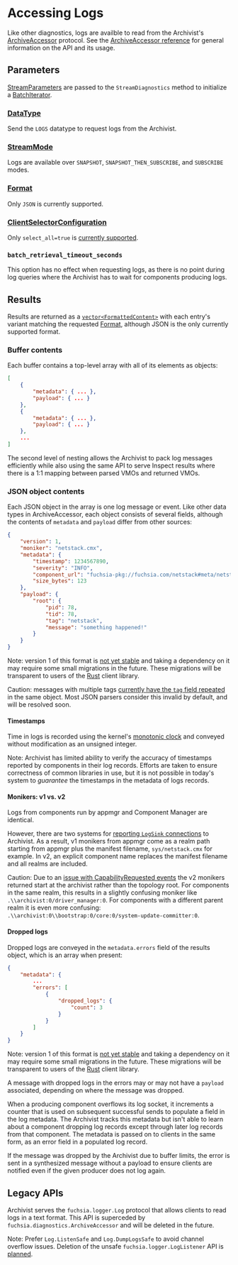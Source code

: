 # Accessing Logs

Like other diagnostics, logs are availble to read from the Archivist's [ArchiveAccessor] protocol.
See the [ArchiveAccessor reference] for general information on the API and its usage.

## Parameters

[StreamParameters] are passed to the `StreamDiagnostics` method to initialize a [BatchIterator].

### [DataType]

Send the `LOGS` datatype to request logs from the Archivist.

### [StreamMode]

Logs are available over `SNAPSHOT`, `SNAPSHOT_THEN_SUBSCRIBE`, and `SUBSCRIBE` modes.

### [Format]

Only `JSON` is currently supported.

### [ClientSelectorConfiguration]

Only `select_all=true` is [currently supported](https://fxbug.dev/62650).

### `batch_retrieval_timeout_seconds`

This option has no effect when requesting logs, as there is no point during log queries where the
Archivist has to wait for components producing logs.

## Results

Results are returned as a [`vector<FormattedContent>`][FormattedContent] with each entry's variant
matching the requested [Format], although JSON is the only currently supported format.

### Buffer contents

<!-- TODO(fxbug.dev/65241) link to JSON schema when available -->

Each buffer contains a top-level array with all of its elements as objects:

```json
[
    {
        "metadata": { ... },
        "payload": { ... }
    },
    {
        "metadata": { ... },
        "payload": { ... }
    },
    ...
]
```

The second level of nesting allows the Archivist to pack log messages efficiently while also using
the same API to serve Inspect results where there is a 1:1 mapping between parsed VMOs and returned
VMOs.

### JSON object contents

<!-- TODO(fxbug.dev/65241) link to JSON schema when available -->

Each JSON object in the array is one log message or event. Like other data types in ArchiveAccessor,
each object consists of several fields, although the contents of `metadata` and `payload` differ
from other sources:

```json
{
    "version": 1,
    "moniker": "netstack.cmx",
    "metadata": {
        "timestamp": 1234567890,
        "severity": "INFO",
        "component_url": "fuchsia-pkg://fuchsia.com/netstack#meta/netstack.cmx",
        "size_bytes": 123
    },
    "payload": {
        "root": {
            "pid": 78,
            "tid": 78,
            "tag": "netstack",
            "message": "something happened!"
        }
    }
}
```

Note: version 1 of this format is [not yet stable](https://fxbug.dev/63883) and taking a dependency
on it may require some small migrations in the future. These migrations will be transparent to users
of the [Rust](/src/lib/diagnostics/reader/rust) client library.

Caution: messages with multiple tags [currently have the `tag` field repeated](https://fxbug.dev/63883)
in the same object. Most JSON parsers consider this invalid by default, and will be resolved soon.

#### Timestamps

Time in logs is recorded using the kernel's [monotonic clock] and conveyed without
modification as an unsigned integer.

Note: Archivist has limited ability to verify the accuracy of timestamps reported by components in
their log records. Efforts are taken to ensure correctness of common libraries in use, but it is
not possible in today's system to *guarantee* the timestamps in the metadata of logs records.

#### Monikers: v1 vs. v2

Logs from components run by appmgr and Component Manager are identical.

However, there are two systems for [reporting `LogSink` connections][attribution] to Archivist. As a
result, v1 monikers from appmgr come as a realm path starting from appmgr plus the manifest
filename, `sys/netstack.cmx` for example. In v2, an explicit component name replaces the manifest
filename and all realms are included.

Caution: Due to an [issue with CapabilityRequested events](https://fxbug.dev/64197) the v2 monikers
returned start at the archivist rather than the topology root. For components in the same realm,
this results in a slightly confusing moniker like `.\\archivist:0/driver_manager:0`. For components
with a different parent realm it is even more confusing:
`.\\archivist:0\\bootstrap:0/core:0/system-update-committer:0`.

#### Dropped logs

<!-- TODO(fxbug.dev/65241) link to JSON schema when available -->

Dropped logs are conveyed in the `metadata.errors` field of the results object, which is an array
when present:

```json
{
    "metadata": {
        ...
        "errors": [
            {
                "dropped_logs": {
                    "count": 3
                }
            }
        ]
    }
}
```

Note: version 1 of this format is [not yet stable](https://fxbug.dev/63883) and taking a dependency
on it may require some small migrations in the future. These migrations will be transparent to users
of the [Rust](/src/lib/diagnostics/reader/rust) client library.

A message with dropped logs in the errors may or may not have a `payload` associated, depending on
where the message was dropped.

When a producing component overflows its log socket, it increments a counter that is used on
subsequent successful sends to populate a field in the log metadata. The Archivist tracks this
metadata but isn't able to learn about a component dropping log records except through later log
records from that component. The metadata is passed on to clients in the same form, as an error
field in a populated log record.

If the message was dropped by the Archivist due to buffer limits, the error is sent in a synthesized
message without a payload to ensure clients are notified even if the given producer does not log
again.

## Legacy APIs

Archivist serves the `fuchsia.logger.Log` protocol that allows clients to read logs in a text
format. This API is superceded by `fuchsia.diagnostics.ArchiveAccessor` and will be deleted in the
future.

Note: Prefer `Log.ListenSafe` and `Log.DumpLogsSafe` to avoid channel overflow issues. Deletion of
the unsafe `fuchsia.logger.LogListener` API is [planned](https://fxbug.dev/48758).

[ArchiveAccessor]: https://fuchsia.dev/reference/fidl/fuchsia.diagnostics#ArchiveAccessor
[ArchiveAccessor reference]: /src/diagnostics/docs/reference/access.md
[attribution]: /docs/concepts/diagnostics/logs/attribution.md
[BatchIterator]: https://fuchsia.dev/reference/fidl/fuchsia.diagnostics#BatchIterator
[ClientSelectorConfiguration]: https://fuchsia.dev/reference/fidl/fuchsia.diagnostics#ClientSelectorConfiguration
[DataType]: https://fuchsia.dev/reference/fidl/fuchsia.diagnostics#DataType
[Format]: https://fuchsia.dev/reference/fidl/fuchsia.diagnostics#Format
[FormattedContent]: https://fuchsia.dev/reference/fidl/fuchsia.diagnostics#FormattedContent
[monotonic clock]: /docs/reference/syscalls/clock_get_monotonic.md
[StreamMode]: https://fuchsia.dev/reference/fidl/fuchsia.diagnostics#StreamMode
[StreamParameters]: https://fuchsia.dev/reference/fidl/fuchsia.diagnostics#StreamParameters
